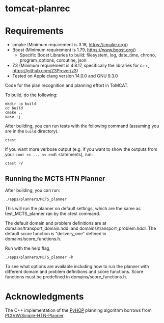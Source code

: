 # tomcat-planrec

# Requirements
- cmake (Minimum requirement is 3.16, https://cmake.org/)
- Boost (Minimum requirement is 1.79, https://www.boost.org/)
  - Specific Boost Libraries to build: filesystem, log, date\_time, chrono, program\_options, coroutine, json
- Z3 (Minimum requirement is 4.8.17, specifically the libraries for c++, https://github.com/Z3Prover/z3)
- Tested on Apple clang version 14.0.0 and GNU 9.3.0

Code for the plan recognition and planning effort in ToMCAT.

To build, do the following:

    mkdir -p build
    cd build
    cmake ..
    make -j

After building, you can run tests with the following command (assuming you are
in the `build` directory).

    ctest

If you want more verbose output (e.g. if you want to show the outputs from your
`cout << ... << endl` statements), run:

    ctest -V

## Running the MCTS HTN Planner
After building, you can run: 
    
    ./apps/planners/MCTS_planner

This will run the planner on default settings, which are the same as
test\_MCTS\_planner ran by the ctest command. 

The default domain and problem definitions are at domains/transport\_domain.hddl 
and domains/transport\_problem.hddl. The default score function is "delivery\_one" defined 
in domains/score\_functions.h. 

Run with the help flag,

    ./apps/planners/MCTS_planner -h

To see what options are available including how to run the planner with
different domain and problem definitions and score functions. Score functions
must be predefined in domains/score\_functions.h. 

# Acknowledgments

The C++ implementation of the
[PyHOP](https://bitbucket.org/dananau/pyhop/src/master/) planning algorithm
borrows from
[PCfVW/Simple-HTN-Planner](https://github.com/PCfVW/Simple-HTN-Planner).
